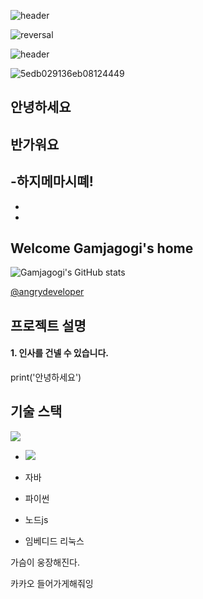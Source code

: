 ![header](https://capsule-render.vercel.app/api?type=cylinder&color=random&customColorList=0,2,2,5,30&text=Welcome)


![reversal](https://capsule-render.vercel.app/api?type=slice&reversal=true&color=auto&text=%20Gamjagogi's%20&animation=fadeIn)

![header](https://capsule-render.vercel.app/api?height=400&text=HOME!)




![5edb029136eb08124449](https://user-images.githubusercontent.com/110292164/207839444-c13b8158-2e56-45a2-a87d-31465ead3421.gif)


## 안녕하세요

## 반가워요

-하지메마시뗴!
-
-
-
## Welcome Gamjagogi's home

![Gamjagogi's GitHub stats]()


[@angrydeveloper](https://github.com/angrydeveloper)
## 프로젝트 설명


#### 1. 인사를 건넬 수 있습니다.


print('안녕하세요')

## 기술 스택

<img src="https://img.shields.io/badge/React-61DAFB?style=flat-square&logo=React&logoColor=black">

- <img src="https://img.shields.io/badge/Spring-6DB33F?style=flat-square&logo=Spring&logoColor=white">


- 자바
- 파이썬
- 노드js
- 임베디드 리눅스

가슴이 웅장해진다.



카카오 들어가게해줘잉

